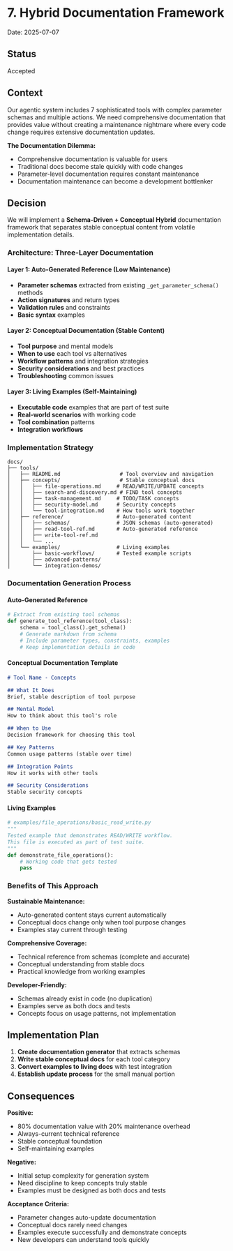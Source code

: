 # 7. Hybrid Documentation Framework

Date: 2025-07-07

## Status

Accepted

## Context

Our agentic system includes 7 sophisticated tools with complex parameter schemas and multiple actions. We need comprehensive documentation that provides value without creating a maintenance nightmare where every code change requires extensive documentation updates.

**The Documentation Dilemma:**
- Comprehensive documentation is valuable for users
- Traditional docs become stale quickly with code changes
- Parameter-level documentation requires constant maintenance
- Documentation maintenance can become a development bottlenker

## Decision

We will implement a **Schema-Driven + Conceptual Hybrid** documentation framework that separates stable conceptual content from volatile implementation details.

### Architecture: Three-Layer Documentation

#### Layer 1: Auto-Generated Reference (Low Maintenance)
- **Parameter schemas** extracted from existing `_get_parameter_schema()` methods
- **Action signatures** and return types
- **Validation rules** and constraints
- **Basic syntax** examples

#### Layer 2: Conceptual Documentation (Stable Content)
- **Tool purpose** and mental models
- **When to use** each tool vs alternatives
- **Workflow patterns** and integration strategies
- **Security considerations** and best practices
- **Troubleshooting** common issues

#### Layer 3: Living Examples (Self-Maintaining)
- **Executable code** examples that are part of test suite
- **Real-world scenarios** with working code
- **Tool combination** patterns
- **Integration workflows**

### Implementation Strategy

```
docs/
├── tools/
│   ├── README.md                   # Tool overview and navigation
│   ├── concepts/                   # Stable conceptual docs
│   │   ├── file-operations.md     # READ/WRITE/UPDATE concepts
│   │   ├── search-and-discovery.md # FIND tool concepts
│   │   ├── task-management.md     # TODO/TASK concepts
│   │   ├── security-model.md      # Security concepts
│   │   └── tool-integration.md    # How tools work together
│   ├── reference/                 # Auto-generated content
│   │   ├── schemas/               # JSON schemas (auto-generated)
│   │   ├── read-tool-ref.md       # Auto-generated reference
│   │   ├── write-tool-ref.md
│   │   └── ...
│   └── examples/                  # Living examples
│       ├── basic-workflows/       # Tested example scripts
│       ├── advanced-patterns/
│       └── integration-demos/
```

### Documentation Generation Process

#### Auto-Generated Reference
```python
# Extract from existing tool schemas
def generate_tool_reference(tool_class):
    schema = tool_class().get_schema()
    # Generate markdown from schema
    # Include parameter types, constraints, examples
    # Keep implementation details in code
```

#### Conceptual Documentation Template
```markdown
# Tool Name - Concepts

## What It Does
Brief, stable description of tool purpose

## Mental Model
How to think about this tool's role

## When to Use
Decision framework for choosing this tool

## Key Patterns
Common usage patterns (stable over time)

## Integration Points
How it works with other tools

## Security Considerations
Stable security concepts
```

#### Living Examples
```python
# examples/file_operations/basic_read_write.py
"""
Tested example that demonstrates READ/WRITE workflow.
This file is executed as part of test suite.
"""
def demonstrate_file_operations():
    # Working code that gets tested
    pass
```

### Benefits of This Approach

**Sustainable Maintenance:**
- Auto-generated content stays current automatically
- Conceptual docs change only when tool purpose changes
- Examples stay current through testing

**Comprehensive Coverage:**
- Technical reference from schemas (complete and accurate)
- Conceptual understanding from stable docs
- Practical knowledge from working examples

**Developer-Friendly:**
- Schemas already exist in code (no duplication)
- Examples serve as both docs and tests
- Concepts focus on usage patterns, not implementation

## Implementation Plan

1. **Create documentation generator** that extracts schemas
2. **Write stable conceptual docs** for each tool category
3. **Convert examples to living docs** with test integration
4. **Establish update process** for the small manual portion

## Consequences

**Positive:**
- 80% documentation value with 20% maintenance overhead
- Always-current technical reference
- Stable conceptual foundation
- Self-maintaining examples

**Negative:**
- Initial setup complexity for generation system
- Need discipline to keep concepts truly stable
- Examples must be designed as both docs and tests

**Acceptance Criteria:**
- Parameter changes auto-update documentation
- Conceptual docs rarely need changes
- Examples execute successfully and demonstrate concepts
- New developers can understand tools quickly
